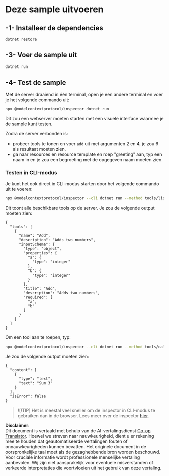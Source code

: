 <!--
CO_OP_TRANSLATOR_METADATA:
{
  "original_hash": "07863f50601f395c3bdfce30f555f11a",
  "translation_date": "2025-07-09T21:59:17+00:00",
  "source_file": "03-GettingStarted/01-first-server/solution/dotnet/README.md",
  "language_code": "nl"
}
-->
# Deze sample uitvoeren

## -1- Installeer de dependencies

```bash
dotnet restore
```

## -3- Voer de sample uit

```bash
dotnet run
```

## -4- Test de sample

Met de server draaiend in één terminal, open je een andere terminal en voer je het volgende commando uit:

```bash
npx @modelcontextprotocol/inspector dotnet run
```

Dit zou een webserver moeten starten met een visuele interface waarmee je de sample kunt testen.

Zodra de server verbonden is:

- probeer tools te tonen en voer `add` uit met argumenten 2 en 4, je zou 6 als resultaat moeten zien.
- ga naar resources en resource template en roep "greeting" aan, typ een naam in en je zou een begroeting met de opgegeven naam moeten zien.

### Testen in CLI-modus

Je kunt het ook direct in CLI-modus starten door het volgende commando uit te voeren:

```bash
npx @modelcontextprotocol/inspector --cli dotnet run --method tools/list
```

Dit toont alle beschikbare tools op de server. Je zou de volgende output moeten zien:

```text
{
  "tools": [
    {
      "name": "Add",
      "description": "Adds two numbers",
      "inputSchema": {
        "type": "object",
        "properties": {
          "a": {
            "type": "integer"
          },
          "b": {
            "type": "integer"
          }
        },
        "title": "Add",
        "description": "Adds two numbers",
        "required": [
          "a",
          "b"
        ]
      }
    }
  ]
}
```

Om een tool aan te roepen, typ:

```bash
npx @modelcontextprotocol/inspector --cli dotnet run --method tools/call --tool-name Add --tool-arg a=1 --tool-arg b=2
```

Je zou de volgende output moeten zien:

```text
{
  "content": [
    {
      "type": "text",
      "text": "Sum 3"
    }
  ],
  "isError": false
}
```

> ![!TIP]
> Het is meestal veel sneller om de inspector in CLI-modus te gebruiken dan in de browser.
> Lees meer over de inspector [hier](https://github.com/modelcontextprotocol/inspector).

**Disclaimer**:  
Dit document is vertaald met behulp van de AI-vertalingsdienst [Co-op Translator](https://github.com/Azure/co-op-translator). Hoewel we streven naar nauwkeurigheid, dient u er rekening mee te houden dat geautomatiseerde vertalingen fouten of onnauwkeurigheden kunnen bevatten. Het originele document in de oorspronkelijke taal moet als de gezaghebbende bron worden beschouwd. Voor cruciale informatie wordt professionele menselijke vertaling aanbevolen. Wij zijn niet aansprakelijk voor eventuele misverstanden of verkeerde interpretaties die voortvloeien uit het gebruik van deze vertaling.